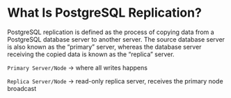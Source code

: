 # What Is PostgreSQL Replication?

PostgreSQL replication is defined as the process of copying data from a PostgreSQL database server to another server. The source database server is also known as the “primary” server, whereas the database server receiving the copied data is known as the “replica” server.

`Primary Server/Node` -> where all writes happens

`Replica Server/Node` -> read-only replica server, receives the primary node broadcast 
